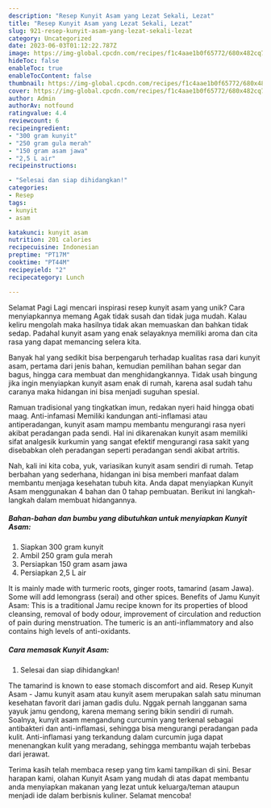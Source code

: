 ```yaml
---
description: "Resep Kunyit Asam yang Lezat Sekali, Lezat"
title: "Resep Kunyit Asam yang Lezat Sekali, Lezat"
slug: 921-resep-kunyit-asam-yang-lezat-sekali-lezat
category: Uncategorized
date: 2023-06-03T01:12:22.787Z
image: https://img-global.cpcdn.com/recipes/f1c4aae1b0f65772/680x482cq70/kunyit-asam-foto-resep-utama.jpg
hideToc: false
enableToc: true
enableTocContent: false
thumbnail: https://img-global.cpcdn.com/recipes/f1c4aae1b0f65772/680x482cq70/kunyit-asam-foto-resep-utama.jpg
cover: https://img-global.cpcdn.com/recipes/f1c4aae1b0f65772/680x482cq70/kunyit-asam-foto-resep-utama.jpg
author: Admin
authorAv: notfound
ratingvalue: 4.4
reviewcount: 6
recipeingredient:
- "300 gram kunyit"
- "250 gram gula merah"
- "150 gram asam jawa"
- "2,5 L air"
recipeinstructions:

- "Selesai dan siap dihidangkan!"
categories:
- Resep
tags:
- kunyit
- asam

katakunci: kunyit asam 
nutrition: 201 calories
recipecuisine: Indonesian
preptime: "PT17M"
cooktime: "PT44M"
recipeyield: "2"
recipecategory: Lunch

---
```



Selamat Pagi Lagi mencari inspirasi resep kunyit asam yang unik? Cara menyiapkannya memang Agak tidak susah dan tidak juga mudah. Kalau keliru mengolah maka hasilnya tidak akan memuaskan dan bahkan tidak sedap. Padahal kunyit asam yang enak selayaknya memiliki aroma dan cita rasa yang dapat memancing selera kita.


Banyak hal yang sedikit bisa berpengaruh terhadap kualitas rasa dari kunyit asam, pertama dari jenis bahan, kemudian pemilihan bahan segar dan bagus, hingga cara membuat dan menghidangkannya. Tidak usah bingung jika ingin menyiapkan kunyit asam enak di rumah, karena asal sudah tahu caranya maka hidangan ini bisa menjadi suguhan spesial.

Ramuan tradisional yang tingkatkan imun, redakan nyeri haid hingga obati maag. Anti-infamasi Memiliki kandungan anti-inflamasi atau antiperadangan, kunyit asam mampu membantu mengurangi rasa nyeri akibat peradangan pada sendi. Hal ini dikarenakan kunyit asam memiliki sifat analgesik kurkumin yang sangat efektif mengurangi rasa sakit yang disebabkan oleh peradangan seperti peradangan sendi akibat artritis.


Nah, kali ini kita coba, yuk, variasikan kunyit asam sendiri di rumah. Tetap berbahan yang sederhana, hidangan ini bisa memberi manfaat dalam membantu menjaga kesehatan tubuh kita. Anda dapat menyiapkan Kunyit Asam menggunakan 4 bahan dan 0 tahap pembuatan. Berikut ini langkah-langkah dalam membuat hidangannya.

<!--inarticleads1-->

##### Bahan-bahan dan bumbu yang dibutuhkan untuk menyiapkan Kunyit Asam:

1. Siapkan 300 gram kunyit
1. Ambil 250 gram gula merah
1. Persiapkan 150 gram asam jawa
1. Persiapkan 2,5 L air


It is mainly made with turmeric roots, ginger roots, tamarind (asam Jawa). Some will add lemongrass (serai) and other spices. Benefits of Jamu Kunyit Asam: This is a traditional Jamu recipe known for its properties of blood cleansing, removal of body odour, improvement of circulation and reduction of pain during menstruation. The tumeric is an anti-inflammatory and also contains high levels of anti-oxidants. 

<!--inarticleads2-->

##### Cara memasak Kunyit Asam:


1. Selesai dan siap dihidangkan!

The tamarind is known to ease stomach discomfort and aid. Resep Kunyit Asam - Jamu kunyit asam atau kunyit asem merupakan salah satu minuman kesehatan favorit dari jaman gadis dulu. Nggak pernah langganan sama yayuk jamu gendong, karena memang sering bikin sendiri di rumah. Soalnya, kunyit asam mengandung curcumin yang terkenal sebagai antibakteri dan anti-inflamasi, sehingga bisa mengurangi peradangan pada kulit. Anti-inflamasi yang terkandung dalam curcumin juga dapat menenangkan kulit yang meradang, sehingga membantu wajah terbebas dari jerawat. 

Terima kasih telah membaca resep yang tim kami tampilkan di sini. Besar harapan kami, olahan Kunyit Asam yang mudah di atas dapat membantu anda menyiapkan makanan yang lezat untuk keluarga/teman ataupun menjadi ide dalam berbisnis kuliner. Selamat mencoba!
